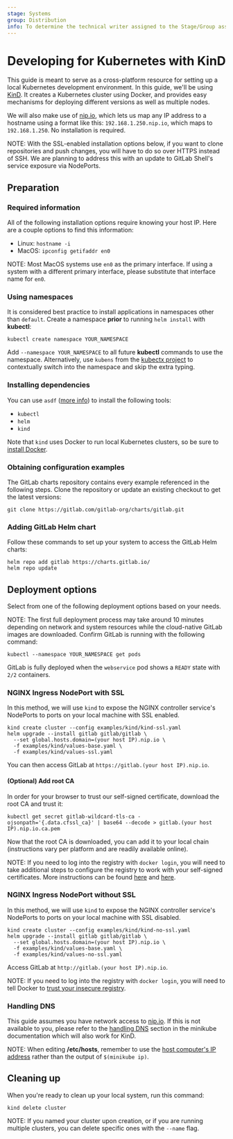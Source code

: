 ```yaml
---
stage: Systems
group: Distribution
info: To determine the technical writer assigned to the Stage/Group associated with this page, see https://about.gitlab.com/handbook/product/ux/technical-writing/#assignments
---
```


# Developing for Kubernetes with KinD

This guide is meant to serve as a cross-platform resource for setting up a local Kubernetes development environment.
In this guide, we'll be using [KinD](https://kind.sigs.k8s.io). It creates a Kubernetes cluster using Docker, and provides easy mechanisms for deploying different versions as well as multiple nodes.

We will also make use of [nip.io](https://nip.io), which lets us map any IP address to a hostname using a format like this: `192.168.1.250.nip.io`, which maps to `192.168.1.250`. No installation is required.

NOTE:
With the SSL-enabled installation options below, if you want to clone repositories and push changes, you will have to do so over HTTPS instead of SSH. We are planning to address this with an update to GitLab Shell's service exposure via NodePorts.

## Preparation

### Required information

All of the following installation options require knowing your host IP. Here are a couple options to find this information:

- Linux: `hostname -i`
- MacOS: `ipconfig getifaddr en0`

NOTE:
Most MacOS systems use `en0` as the primary interface. If using a system with a different primary interface, please substitute that interface name for `en0`.

### Using namespaces

It is considered best practice to install applications in namespaces other than `default`. Create a namespace **prior** to running `helm install` with **kubectl**:

```shell
kubectl create namespace YOUR_NAMESPACE
```

Add `--namespace YOUR_NAMESPACE` to all future **kubectl** commands to use the namespace. Alternatively, use `kubens` from the [kubectx project](https://github.com/ahmetb/kubectx) to contextually switch into the namespace and skip the extra typing.

### Installing dependencies

You can use `asdf` ([more info](../environment_setup.md#additional-developer-tools)) to install the following tools:

- `kubectl`
- `helm`
- `kind`

Note that `kind` uses Docker to run local Kubernetes clusters, so be sure to [install Docker](https://docs.docker.com/get-docker/).

### Obtaining configuration examples

The GitLab charts repository contains every example referenced in the following steps. Clone the repository or update an existing checkout to get the latest versions:

```shell
git clone https://gitlab.com/gitlab-org/charts/gitlab.git
```

### Adding GitLab Helm chart

Follow these commands to set up your system to access the GitLab Helm charts:

```shell
helm repo add gitlab https://charts.gitlab.io/
helm repo update
```

## Deployment options

Select from one of the following deployment options based on your needs.

NOTE:
The first full deployment process may take around 10 minutes depending on network and system resources while the cloud-native GitLab images are downloaded. Confirm GitLab is running with the following command:

```shell
kubectl --namespace YOUR_NAMESPACE get pods
```

GitLab is fully deployed when the `webservice` pod shows a `READY` state with `2/2` containers.

### NGINX Ingress NodePort with SSL

In this method, we will use `kind` to expose the NGINX controller service's NodePorts to ports on your local machine with SSL enabled.

```shell
kind create cluster --config examples/kind/kind-ssl.yaml
helm upgrade --install gitlab gitlab/gitlab \
  --set global.hosts.domain=(your host IP).nip.io \
  -f examples/kind/values-base.yaml \
  -f examples/kind/values-ssl.yaml
```

You can then access GitLab at `https://gitlab.(your host IP).nip.io`.

#### (Optional) Add root CA

In order for your browser to trust our self-signed certificate, download the root CA and trust it:

```shell
kubectl get secret gitlab-wildcard-tls-ca -ojsonpath='{.data.cfssl_ca}' | base64 --decode > gitlab.(your host IP).nip.io.ca.pem
```

Now that the root CA is downloaded, you can add it to your local chain (instructions vary per platform and are readily available online).

NOTE:
If you need to log into the registry with `docker login`, you will need to take additional steps to configure the registry to work with your self-signed certificates. More instructions can be found [here](https://docs.docker.com/registry/deploying/#run-an-externally-accessible-registry) and [here](https://blog.container-solutions.com/adding-self-signed-registry-certs-docker-mac).

### NGINX Ingress NodePort without SSL

In this method, we will use `kind` to expose the NGINX controller service's NodePorts to ports on your local machine with SSL disabled.

```shell
kind create cluster --config examples/kind/kind-no-ssl.yaml
helm upgrade --install gitlab gitlab/gitlab \
  --set global.hosts.domain=(your host IP).nip.io \
  -f examples/kind/values-base.yaml \
  -f examples/kind/values-no-ssl.yaml
```

Access GitLab at `http://gitlab.(your host IP).nip.io`.

NOTE:
If you need to log into the registry with `docker login`, you will need to tell Docker to [trust your insecure registry](https://docs.docker.com/registry/insecure/#deploy-a-plain-http-registry).

### Handling DNS

This guide assumes you have network access to [nip.io](https://nip.io). If this is not available to you, please refer to the [handling DNS](../minikube/index.md#handling-dns) section in the minikube documentation which will also work for KinD.

NOTE:
When editing **/etc/hosts**, remember to use the [host computer's IP address](#required-information) rather than the output of `$(minikube ip)`.

## Cleaning up

When you're ready to clean up your local system, run this command:

```shell
kind delete cluster
```

NOTE:
If you named your cluster upon creation, or if you are running multiple clusters, you can delete specific ones with the `--name` flag.
